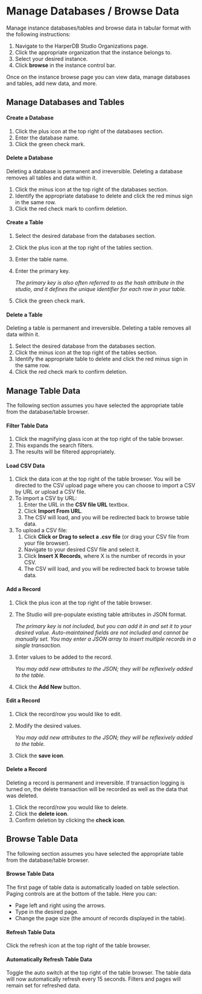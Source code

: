 # Manage Databases / Browse Data

Manage instance databases/tables and browse data in tabular format with the following instructions:

1) Navigate to the HarperDB Studio Organizations page. 
2) Click the appropriate organization that the instance belongs to. 
3) Select your desired instance. 
4) Click **browse** in the instance control bar.

Once on the instance browse page you can view data, manage databases and tables, add new data, and more.

## Manage Databases and Tables

#### Create a Database

1) Click the plus icon at the top right of the databases section. 
2) Enter the database name. 
3) Click the green check mark.


#### Delete a Database

Deleting a database is permanent and irreversible. Deleting a database removes all tables and data within it.

1) Click the minus icon at the top right of the databases section. 
2) Identify the appropriate database to delete and click the red minus sign in the same row. 
3) Click the red check mark to confirm deletion.


#### Create a Table

1) Select the desired database from the databases section. 
2) Click the plus icon at the top right of the tables section. 
3) Enter the table name. 
4) Enter the primary key.
   
   *The primary key is also often referred to as the hash attribute in the studio, and it defines the unique identifier for each row in your table.*
5) Click the green check mark.


#### Delete a Table
Deleting a table is permanent and irreversible. Deleting a table removes all data within it.

1) Select the desired database from the databases section. 
2) Click the minus icon at the top right of the tables section. 
3) Identify the appropriate table to delete and click the red minus sign in the same row. 
4) Click the red check mark to confirm deletion.

## Manage Table Data

The following section assumes you have selected the appropriate table from the database/table browser.



#### Filter Table Data

1) Click the magnifying glass icon at the top right of the table browser. 
2) This expands the search filters. 
3) The results will be filtered appropriately.


#### Load CSV Data

1) Click the data icon at the top right of the table browser. You will be directed to the CSV upload page where you can choose to import a CSV by URL or upload a CSV file. 
2) To import a CSV by URL:
   1) Enter the URL in the **CSV file URL** textbox. 
   2) Click **Import From URL**. 
   3) The CSV will load, and you will be redirected back to browse table data. 
3) To upload a CSV file:
   1) Click **Click or Drag to select a .csv file** (or drag your CSV file from your file browser). 
   2) Navigate to your desired CSV file and select it. 
   3) Click **Insert X Records**, where X is the number of records in your CSV. 
   4) The CSV will load, and you will be redirected back to browse table data.


#### Add a Record

1) Click the plus icon at the top right of the table browser. 
2) The Studio will pre-populate existing table attributes in JSON format.

    *The primary key is not included, but you can add it in and set it to your desired value. Auto-maintained fields are not included and cannot be manually set. You may enter a JSON array to insert multiple records in a single transaction.*
3) Enter values to be added to the record.

    *You may add new attributes to the JSON; they will be reflexively added to the table.*
4) Click the **Add New** button.


#### Edit a Record

1) Click the record/row you would like to edit. 
2) Modify the desired values.

    *You may add new attributes to the JSON; they will be reflexively added to the table.*

3) Click the **save icon**.


#### Delete a Record

Deleting a record is permanent and irreversible. If transaction logging is turned on, the delete transaction will be recorded as well as the data that was deleted.

1) Click the record/row you would like to delete. 
2) Click the **delete icon**. 
3) Confirm deletion by clicking the **check icon**.

## Browse Table Data

The following section assumes you have selected the appropriate table from the database/table browser.

#### Browse Table Data

The first page of table data is automatically loaded on table selection. Paging controls are at the bottom of the table. Here you can:

* Page left and right using the arrows. 
* Type in the desired page. 
* Change the page size (the amount of records displayed in the table).


#### Refresh Table Data

Click the refresh icon at the top right of the table browser.



#### Automatically Refresh Table Data

Toggle the auto switch at the top right of the table browser. The table data will now automatically refresh every 15 seconds. Filters and pages will remain set for refreshed data.

